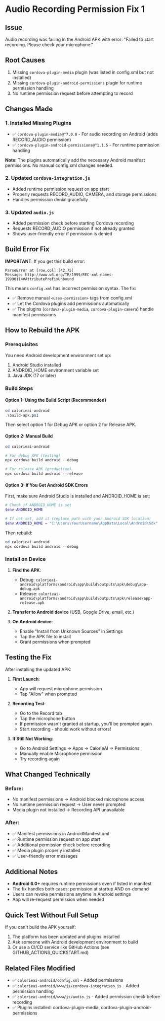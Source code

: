 # Audio Recording Permission Fix 1

## Issue
Audio recording was failing in the Android APK with error: "Failed to start recording. Please check your microphone."

## Root Causes

1. Missing `cordova-plugin-media` plugin (was listed in config.xml but not installed)
2. Missing `cordova-plugin-android-permissions` plugin for runtime permission handling
3. No runtime permission request before attempting to record

## Changes Made

### 1. Installed Missing Plugins

- ✅ `cordova-plugin-media@^7.0.0` - For audio recording on Android (adds RECORD_AUDIO permission)
- ✅ `cordova-plugin-android-permissions@^1.1.5` - For runtime permission handling

**Note**: The plugins automatically add the necessary Android manifest permissions. No manual config.xml changes needed.

### 2. Updated `cordova-integration.js`

- Added runtime permission request on app start
- Properly requests RECORD_AUDIO, CAMERA, and storage permissions
- Handles permission denial gracefully

### 3. Updated `audio.js`

- Added permission check before starting Cordova recording
- Requests RECORD_AUDIO permission if not already granted
- Shows user-friendly error if permission is denied

## Build Error Fix

**IMPORTANT**: If you get this build error:
```
ParseError at [row,col]:[42,75]
Message: http://www.w3.org/TR/1999/REC-xml-names-19990114#AttributePrefixUnbound
```

This means `config.xml` has incorrect permission syntax. The fix:
- ✅ Remove manual `<uses-permission>` tags from config.xml
- ✅ Let the Cordova plugins add permissions automatically
- ✅ The plugins (`cordova-plugin-media`, `cordova-plugin-camera`) handle manifest permissions

## How to Rebuild the APK

### Prerequisites
You need Android development environment set up:
1. Android Studio installed
2. ANDROID_HOME environment variable set
3. Java JDK (17 or later)

### Build Steps

#### Option 1: Using the Build Script (Recommended)
```powershell
cd calorieai-android
.\build-apk.ps1
```
Then select option 1 for Debug APK or option 2 for Release APK.

#### Option 2: Manual Build
```powershell
cd calorieai-android

# For debug APK (testing)
npx cordova build android --debug

# For release APK (production)
npx cordova build android --release
```

#### Option 3: If You Get Android SDK Errors
First, make sure Android Studio is installed and ANDROID_HOME is set:
```powershell
# Check if ANDROID_HOME is set
$env:ANDROID_HOME

# If not set, add it (replace path with your Android SDK location)
$env:ANDROID_HOME = "C:\Users\YourUsername\AppData\Local\Android\Sdk"
```

Then rebuild:
```powershell
cd calorieai-android
npx cordova build android --debug
```

### Install on Device

1. **Find the APK**:
   - Debug: `calorieai-android\platforms\android\app\build\outputs\apk\debug\app-debug.apk`
   - Release: `calorieai-android\platforms\android\app\build\outputs\apk\release\app-release.apk`

2. **Transfer to Android device** (USB, Google Drive, email, etc.)

3. **On Android device**:
   - Enable "Install from Unknown Sources" in Settings
   - Tap the APK file to install
   - Grant permissions when prompted

## Testing the Fix

After installing the updated APK:

1. **First Launch**:
   - App will request microphone permission
   - Tap "Allow" when prompted

2. **Recording Test**:
   - Go to the Record tab
   - Tap the microphone button
   - If permission wasn't granted at startup, you'll be prompted again
   - Start recording - should work without errors!

3. **If Still Not Working**:
   - Go to Android Settings → Apps → CalorieAI → Permissions
   - Manually enable Microphone permission
   - Try recording again

## What Changed Technically

### Before:
- No manifest permissions → Android blocked microphone access
- No runtime permission request → User never prompted
- Media plugin not installed → Recording API unavailable

### After:
- ✅ Manifest permissions in AndroidManifest.xml
- ✅ Runtime permission request on app start
- ✅ Additional permission check before recording
- ✅ Media plugin properly installed
- ✅ User-friendly error messages

## Additional Notes

- **Android 6.0+** requires runtime permissions even if listed in manifest
- The fix handles both cases: permission at startup AND on-demand
- Users can revoke permissions anytime in Android settings
- App will re-request permission when needed

## Quick Test Without Full Setup

If you can't build the APK yourself:
1. The platform has been updated and plugins installed
2. Ask someone with Android development environment to build
3. Or use a CI/CD service like GitHub Actions (see GITHUB_ACTIONS_QUICKSTART.md)

## Related Files Modified

- ✅ `calorieai-android/config.xml` - Added permissions
- ✅ `calorieai-android/www/js/cordova-integration.js` - Added permission handling
- ✅ `calorieai-android/www/js/audio.js` - Added permission check before recording
- ✅ Plugins installed: cordova-plugin-media, cordova-plugin-android-permissions
